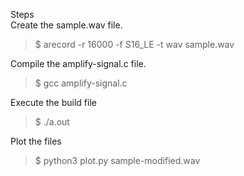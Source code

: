 Steps\
Create the sample.wav file.
> $ arecord -r 16000 -f S16_LE -t wav sample.wav

Compile the amplify-signal.c file.
> $ gcc amplify-signal.c

Execute the build file
> $ ./a.out

Plot the files
> $ python3 plot.py sample-modified.wav
